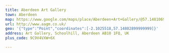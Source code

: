 ```yaml
---
title: Aberdeen Art Gallery
town: Aberdeen
map: https://www.google.com/maps/place/Aberdeen+Art+Gallery/@57.1481069,-2.1026962,17z/data=!3m1!4b1!4m2!3m1!1s0x48840e3cd13462af:0x67525c35c8ec0625
url: http://www.aagm.co.uk/
geo: '{"type":"Point","coordinates":[-2.1025518,57.14802899999999]}'
address: Art Gallery, Schoolhill, Aberdeen AB10 1FQ, UK
plus_code: 9C9V4VXW+6X

---
```


